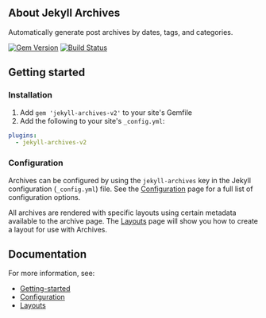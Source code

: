 ## About Jekyll Archives

Automatically generate post archives by dates, tags, and categories.

[![Gem Version](https://badge.fury.io/rb/jekyll-archives-v2.svg)](http://badge.fury.io/rb/jekyll-archives-v2)
[![Build Status](https://travis-ci.org/jekyll/jekyll-archives.svg?branch=main)](https://travis-ci.org/jekyll/jekyll-archives)

## Getting started

### Installation

1. Add `gem 'jekyll-archives-v2'` to your site's Gemfile
2. Add the following to your site's `_config.yml`:

```yml
plugins:
  - jekyll-archives-v2
```

### Configuration

Archives can be configured by using the `jekyll-archives` key in the Jekyll configuration (`_config.yml`) file. See the [Configuration](configuration.md) page for a full list of configuration options.

All archives are rendered with specific layouts using certain metadata available to the archive page. The [Layouts](layouts.md) page will show you how to create a layout for use with Archives.

## Documentation

For more information, see:

* [Getting-started](getting-started.md)
* [Configuration](configuration.md)
* [Layouts](layouts.md)
